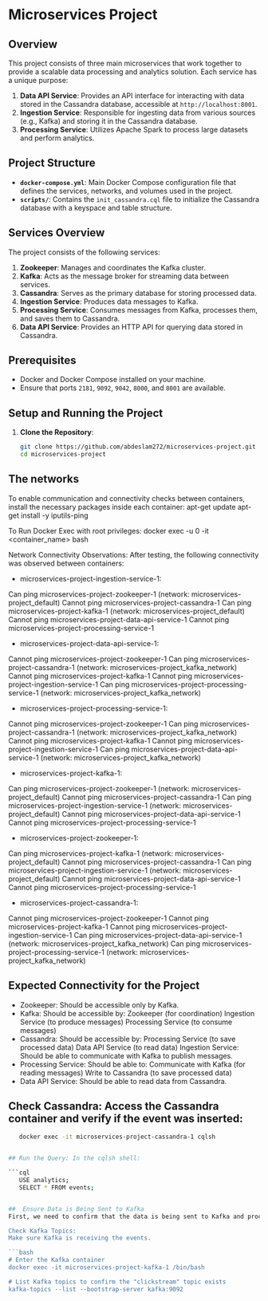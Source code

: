 # Microservices Project

## Overview

This project consists of three main microservices that work together to provide a scalable data processing and analytics solution. Each service has a unique purpose:

1. **Data API Service**: Provides an API interface for interacting with data stored in the Cassandra database, accessible at `http://localhost:8001`.
2. **Ingestion Service**: Responsible for ingesting data from various sources (e.g., Kafka) and storing it in the Cassandra database.
3. **Processing Service**: Utilizes Apache Spark to process large datasets and perform analytics.

## Project Structure

- **`docker-compose.yml`**: Main Docker Compose configuration file that defines the services, networks, and volumes used in the project.
- **`scripts/`**: Contains the `init_cassandra.cql` file to initialize the Cassandra database with a keyspace and table structure.


## Services Overview

The project consists of the following services:

1. **Zookeeper**: Manages and coordinates the Kafka cluster.
2. **Kafka**: Acts as the message broker for streaming data between services.
3. **Cassandra**: Serves as the primary database for storing processed data.
4. **Ingestion Service**: Produces data messages to Kafka.
5. **Processing Service**: Consumes messages from Kafka, processes them, and saves them to Cassandra.
6. **Data API Service**: Provides an HTTP API for querying data stored in Cassandra.

## Prerequisites

- Docker and Docker Compose installed on your machine.
- Ensure that ports `2181`, `9092`, `9042`, `8000`, and `8001` are available.

## Setup and Running the Project

1. **Clone the Repository**:
   ```bash
   git clone https://github.com/abdeslam272/microservices-project.git
   cd microservices-project

## The networks
To enable communication and connectivity checks between containers, install the necessary packages inside each container:
apt-get update
apt-get install -y iputils-ping

To Run Docker Exec with root privileges:
docker exec -u 0 -it <container_name> bash

Network Connectivity Observations:
After testing, the following connectivity was observed between containers:

- microservices-project-ingestion-service-1:

Can ping microservices-project-zookeeper-1 (network: microservices-project_default)
Cannot ping microservices-project-cassandra-1
Can ping microservices-project-kafka-1 (network: microservices-project_default)
Cannot ping microservices-project-data-api-service-1
Cannot ping microservices-project-processing-service-1
- microservices-project-data-api-service-1:

Cannot ping microservices-project-zookeeper-1
Can ping microservices-project-cassandra-1 (network: microservices-project_kafka_network)
Cannot ping microservices-project-kafka-1
Cannot ping microservices-project-ingestion-service-1
Can ping microservices-project-processing-service-1 (network: microservices-project_kafka_network)
- microservices-project-processing-service-1:

Cannot ping microservices-project-zookeeper-1
Can ping microservices-project-cassandra-1 (network: microservices-project_kafka_network)
Cannot ping microservices-project-kafka-1
Cannot ping microservices-project-ingestion-service-1
Can ping microservices-project-data-api-service-1 (network: microservices-project_kafka_network)
- microservices-project-kafka-1:

Can ping microservices-project-zookeeper-1 (network: microservices-project_default)
Cannot ping microservices-project-cassandra-1
Can ping microservices-project-ingestion-service-1 (network: microservices-project_default)
Cannot ping microservices-project-data-api-service-1
Cannot ping microservices-project-processing-service-1
- microservices-project-zookeeper-1:

Can ping microservices-project-kafka-1 (network: microservices-project_default)
Cannot ping microservices-project-cassandra-1
Can ping microservices-project-ingestion-service-1 (network: microservices-project_default)
Cannot ping microservices-project-data-api-service-1
Cannot ping microservices-project-processing-service-1
- microservices-project-cassandra-1:

Cannot ping microservices-project-zookeeper-1
Cannot ping microservices-project-kafka-1
Cannot ping microservices-project-ingestion-service-1
Can ping microservices-project-data-api-service-1 (network: microservices-project_kafka_network)
Can ping microservices-project-processing-service-1 (network: microservices-project_kafka_network)


## Expected Connectivity for the Project
- Zookeeper: Should be accessible only by Kafka.
- Kafka: Should be accessible by:
  Zookeeper (for coordination)
  Ingestion Service (to produce messages)
  Processing Service (to consume messages)
- Cassandra: Should be accessible by:
  Processing Service (to save processed data)
  Data API Service (to read data)
  Ingestion Service: Should be able to communicate with Kafka to publish messages.
- Processing Service: Should be able to:
  Communicate with Kafka (for reading messages)
  Write to Cassandra (to save processed data)
- Data API Service: Should be able to read data from Cassandra.

## Check Cassandra: Access the Cassandra container and verify if the event was inserted:

```bash
   docker exec -it microservices-project-cassandra-1 cqlsh


## Run the Query: In the cqlsh shell:

```cql
   USE analytics;
   SELECT * FROM events;


##  Ensure Data is Being Sent to Kafka
First, we need to confirm that the data is being sent to Kafka and processed correctly by the processing-service. Let's do the following:

Check Kafka Topics:
Make sure Kafka is receiving the events.

```bash
# Enter the Kafka container
docker exec -it microservices-project-kafka-1 /bin/bash

# List Kafka topics to confirm the "clickstream" topic exists
kafka-topics --list --bootstrap-server kafka:9092
